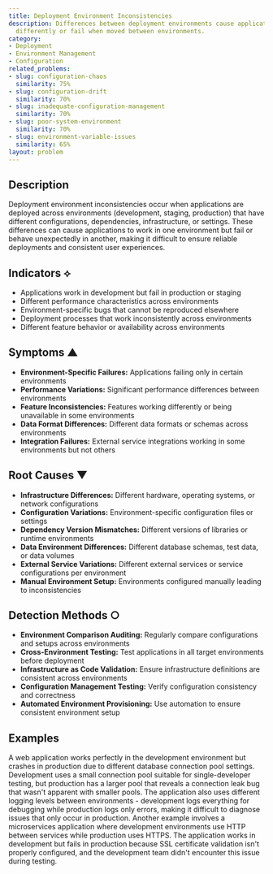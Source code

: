 ```yaml
---
title: Deployment Environment Inconsistencies
description: Differences between deployment environments cause applications to behave
  differently or fail when moved between environments.
category:
- Deployment
- Environment Management
- Configuration
related_problems:
- slug: configuration-chaos
  similarity: 75%
- slug: configuration-drift
  similarity: 70%
- slug: inadequate-configuration-management
  similarity: 70%
- slug: poor-system-environment
  similarity: 70%
- slug: environment-variable-issues
  similarity: 65%
layout: problem
---
```


## Description

Deployment environment inconsistencies occur when applications are deployed across environments (development, staging, production) that have different configurations, dependencies, infrastructure, or settings. These differences can cause applications to work in one environment but fail or behave unexpectedly in another, making it difficult to ensure reliable deployments and consistent user experiences.

## Indicators ⟡

- Applications work in development but fail in production or staging
- Different performance characteristics across environments
- Environment-specific bugs that cannot be reproduced elsewhere
- Deployment processes that work inconsistently across environments
- Different feature behavior or availability across environments

## Symptoms ▲

- **Environment-Specific Failures:** Applications failing only in certain environments
- **Performance Variations:** Significant performance differences between environments
- **Feature Inconsistencies:** Features working differently or being unavailable in some environments
- **Data Format Differences:** Different data formats or schemas across environments
- **Integration Failures:** External service integrations working in some environments but not others

## Root Causes ▼

- **Infrastructure Differences:** Different hardware, operating systems, or network configurations
- **Configuration Variations:** Environment-specific configuration files or settings
- **Dependency Version Mismatches:** Different versions of libraries or runtime environments
- **Data Environment Differences:** Different database schemas, test data, or data volumes
- **External Service Variations:** Different external services or service configurations per environment
- **Manual Environment Setup:** Environments configured manually leading to inconsistencies

## Detection Methods ○

- **Environment Comparison Auditing:** Regularly compare configurations and setups across environments
- **Cross-Environment Testing:** Test applications in all target environments before deployment
- **Infrastructure as Code Validation:** Ensure infrastructure definitions are consistent across environments
- **Configuration Management Testing:** Verify configuration consistency and correctness
- **Automated Environment Provisioning:** Use automation to ensure consistent environment setup

## Examples

A web application works perfectly in the development environment but crashes in production due to different database connection pool settings. Development uses a small connection pool suitable for single-developer testing, but production has a larger pool that reveals a connection leak bug that wasn't apparent with smaller pools. The application also uses different logging levels between environments - development logs everything for debugging while production logs only errors, making it difficult to diagnose issues that only occur in production. Another example involves a microservices application where development environments use HTTP between services while production uses HTTPS. The application works in development but fails in production because SSL certificate validation isn't properly configured, and the development team didn't encounter this issue during testing.